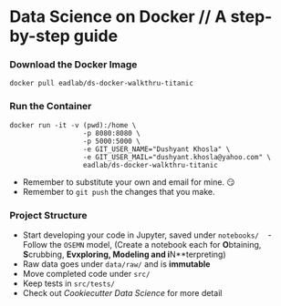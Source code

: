 # Data Science on Docker // A step-by-step guide

### Download the Docker Image

`docker pull eadlab/ds-docker-walkthru-titanic`

### Run the Container

```
docker run -it -v (pwd):/home \
                  -p 8080:8080 \
                  -p 5000:5000 \
                  -e GIT_USER_NAME="Dushyant Khosla" \
                  -e GIT_USER_MAIL="dushyant.khosla@yahoo.com" \
                  eadlab/ds-docker-walkthru-titanic
```

- Remember to substitute your own and email for mine. 😏
- Remember to `git push` the changes that you make.

### Project Structure

- Start developing your code in Jupyter, saved under `notebooks/`
    - Follow the `OSEMN` model, (Create a notebook each for **O**btaining, **S**crubbing, **Evxploring, **M**odeling and i**N**terpreting) 
- Raw data goes under `data/raw/` and is **immutable**
- Move completed code under `src/`
- Keep tests in `src/tests/`
- Check out *Cookiecutter Data Science* for more detail
